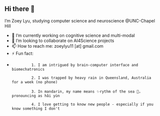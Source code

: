 ## Hi there 👋


I’m Zoey Lyu, studying computer science and neuroscience @UNC-Chapel Hill
- 🔭 I’m currently working on cognitive science and multi-modal
- 💞️ I’m looking to collaborate on AI4Science projects
- 📫 How to reach me: zoeylyu11 [at] gmail.com
- ⚡ Fun fact:
- 
               1. I am intrigued by brain-computer interface and biomechatronics 

               2. I was trapped by heavy rain in Queensland, Australia for a week (no phone)

               3. In mandarin, my name means ✨rythm of the sea 🌊，pronouncing as hǎi yùn

               4. I love getting to know new people - especially if you know something I don't 
<!--
**ZoeyLLL/ZoeyLLL** is a ✨ _special_ ✨ repository because its `README.md` (this file) appears on your GitHub profile.
-->



